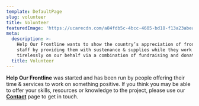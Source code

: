 ```yaml
---
template: DefaultPage
slug: volunteer
title: Volunteer
featuredImage: 'https://ucarecdn.com/a84fdb5c-4bcc-4605-bd18-f13a23abea34/'
meta:
  description: >-
    Help Our Frontline wants to show the country’s appreciation of frontline NHS
    staff by providing them with sustenance & supplies while they work
    tirelessly on our behalf via a combination of fundraising and donations.
  title: Volunteer
---
```

**Help Our Frontline** was started and has been run by people offering their time & services to work on something positive. If you think you may be able to offer your skills, resources or knowledge to the project, please use our **[Contact](/contact)** page to get in touch.